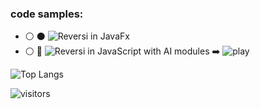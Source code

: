### code samples:
* :white_circle: :black_circle: ![Reversi in JavaFx](https://github.com/yacotaco/Reversi) 
* :white_circle: :robot: ![Reversi in JavaScript with AI modules]() :arrow_right: ![play]()


![Top Langs](https://github-readme-stats.vercel.app/api/top-langs/?username=yacotaco)

![visitors](https://visitor-badge.laobi.icu/badge?page_id=yacotaco.yacotaco)
